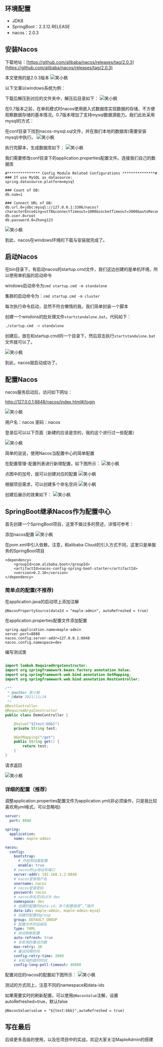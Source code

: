 ## 环境配置

* JDK8
* SpringBoot：2.3.12.RELEASE
* nacos：2.0.3

## 安装Nacos

下载地址：[https://github.com/alibaba/nacos/releases/tag/2.0.3](https://github.com/alibaba/nacos/releases/tag/2.0.3)

本文使用的是2.0.3版本
![笑小枫](./images/nacos/01/nacos-1.png)

以下文章以windows系统为例：

下载后解压到对应的文件夹中，解压后目录如下：
![笑小枫](./images/nacos/01/nacos-2.png)

在0.7版本之前，在单机模式时nacos使用嵌入式数据库实现数据的存储，不方便观察数据存储的基本情况。0.7版本增加了支持mysql数据源能力。我们此处采用mysql的方式：

在conf目录下找到nacos-mysql.sql文件，并在我们本地的数据库(需要安装mysql)中执行。
![笑小枫](./images/nacos/01/nacos-3.png)

执行完脚本，生成数据库如下：
![笑小枫](./images/nacos/01/nacos-4.png)

我们需要修改conf目录下的application.properties配置文件。连接我们自己的数据库

~~~
#*************** Config Module Related Configurations ***************#
### If use MySQL as datasource:
spring.datasource.platform=mysql

### Count of DB:
db.num=1

### Connect URL of DB:
db.url.0=jdbc:mysql://127.0.0.1:3306/nacos?characterEncoding=utf8&connectTimeout=1000&socketTimeout=3000&autoReconnect=true&useUnicode=true&useSSL=false&serverTimezone=UTC
db.user.0=root
db.password.0=Zhang123
~~~

![笑小枫](./images/nacos/01/nacos-5.png)

到此，nacos在windows环境的下载与安装就完成了。

## 启动Nacos

在bin目录下，有启动nacos的startup.cmd文件，我们这边创建的是单机环境，所以使用单机版的启动命令

windows启动命令为`cmd startup.cmd -m standalone`

集群的启动命令为：`cmd startup.cmd -m cluster`

每次执行命令启动，显然不符合懒惰的我，我们简单封装一个脚本

创建一个windons的批处理文件`startstandalone.bat`，代码如下：

~~~bat
./startup.cmd -m standalone
~~~

创建后，放在和startup.cmd同一个目录下，然后双击执行`startstandalone.bat`文件就可以了。

![笑小枫](./images/nacos/01/nacos-6.png)

到此，nacos就启动成功了。

## 配置Nacos

nacos服务启动后，访问如下网址：

http://127.0.0.1:8848/nacos/index.html#/login

![笑小枫](./images/nacos/01/nacos-7.png)

用户名：nacos 密码：nacos

登录后可以以下页面（新建的应该是空的，我的这个进行过一些配置）

![笑小枫](./images/nacos/01/nacos-8.png)

简单的说说，使用Nacos当配置中心的简单配置

在配置管理-配置列表进行新增配置，如下图所示：
![笑小枫](./images/nacos/01/nacos-9.png)

点图中的加号，就可以创建对应的配置
![笑小枫](./images/nacos/01/nacos-10.png)

根据项目需求，可以创建多个命名空间
![笑小枫](./images/nacos/01/nacos-11.png)

创建后展示的效果如下：
![笑小枫](./images/nacos/01/nacos-12.png)

## SpringBoot继承Nacos作为配置中心

首先创建一个SpringBoot项目，这里不做过多的赘述，详情可参考：

添加nacos配置
![笑小枫](./images/nacos/01/nacos-14.png)

在pom.xml中引入依赖，注意，和alibaba Cloud的引入方式不同，这里只是单服务的SpringBoot项目

~~~
<dependency>
    <groupId>com.alibaba.boot</groupId>
    <artifactId>nacos-config-spring-boot-starter</artifactId>
    <version>0.2.10</version>
</dependency>
~~~

### 简单点的配置(不推荐)

在application.java的启动项上添加注解

~~~
@NacosPropertySource(dataId = "maple-admin", autoRefreshed = true)
~~~

在application.properties配置文件添加配置

~~~
spring.application.name=maple-admin
server.port=8888
nacos.config.server-addr=127.0.0.1:8848
nacos.config.namespace=dev
~~~

编写测试类

~~~java

import lombok.RequiredArgsConstructor;
import org.springframework.beans.factory.annotation.Value;
import org.springframework.web.bind.annotation.GetMapping;
import org.springframework.web.bind.annotation.RestController;

/**
 * @author 笑小枫
 * @date 2021/11/24
 */
@RestController
@RequiredArgsConstructor
public class DemoController {

    @Value("${test:bbb}")
    private String test;

    @GetMapping("/get")
    public String get() {
        return test;
    }
}
~~~

请求返回

![笑小枫](./images/nacos/01/nacos-15.png)

### 详细的配置（推荐）

调整application.properties配置文件为application.yml(非必须操作，只是我比较喜欢用yml格式，可以忽略哈)

~~~yml
server:
  port: 8888

spring:
  application:
    name: maple-admin

nacos:
  config:
    bootstrap:
      # 开启预加载配置
      enable: true
    # nacos的ip地址和端口
    server-addr: 192.168.1.2:8848
    # nacos登录用户名
    username: nacos
    # nacos登录密码
    password: nacos
    # nacos命名空间id为 dev
    namespace: dev
    # 创建的配置的data-id，多个配置使用”,“隔开
    data-ids: maple-admin, maple-admin-mysql
    # 创建的配置的group
    group: DEFAULT_GROUP
    # 配置文件的后缀名
    type: YAML
    # 自动刷新配置
    auto-refresh: true
    # 长轮询的重试次数
    max-retry: 10
    # 重试间隔时间
    config-retry-time: 2000
    # 长轮询的超时时间
    config-long-poll-timeout: 46000
~~~

配置对应的nacos的配置如下图所示：
![笑小枫](./images/nacos/01/nacos-13.png)

测试的方式同上，注意不同的namespace和data-ids

如果需要实时的刷新配置，可以使用`@NacosValue`注解，设置autoRefreshed=true，默认false

~~~
@NacosValue(value = "${test:bbb}",autoRefreshed = true)
~~~

## 写在最后

后续更多高级的使用，以及在项目中的实战，欢迎大家关注MapleAdmin的搭建


